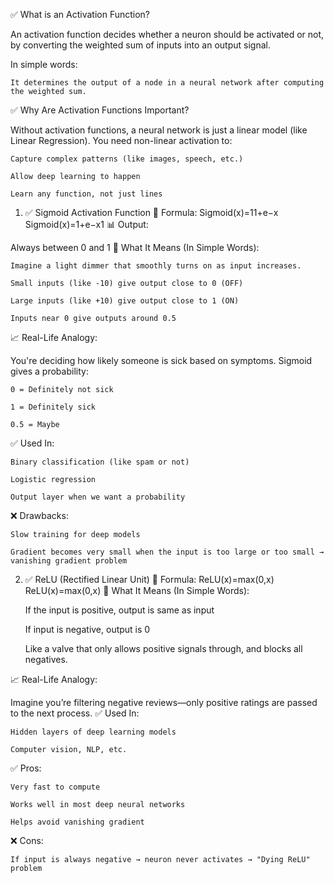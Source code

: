 ✅ What is an Activation Function?

An activation function decides whether a neuron should be activated or not, by converting the weighted sum of inputs into an output signal.

In simple words:

    It determines the output of a node in a neural network after computing the weighted sum.

✅ Why Are Activation Functions Important?

Without activation functions, a neural network is just a linear model (like Linear Regression). You need non-linear activation to:

    Capture complex patterns (like images, speech, etc.)

    Allow deep learning to happen

    Learn any function, not just lines





1. ✅ Sigmoid Activation Function
📌 Formula:
Sigmoid(x)=11+e−x
Sigmoid(x)=1+e−x1​
📊 Output:

Always between 0 and 1
🤔 What It Means (In Simple Words):

    Imagine a light dimmer that smoothly turns on as input increases.

    Small inputs (like -10) give output close to 0 (OFF)

    Large inputs (like +10) give output close to 1 (ON)

    Inputs near 0 give outputs around 0.5

📈 Real-Life Analogy:

You're deciding how likely someone is sick based on symptoms.
Sigmoid gives a probability:

    0 = Definitely not sick

    1 = Definitely sick

    0.5 = Maybe

✅ Used In:

    Binary classification (like spam or not)

    Logistic regression

    Output layer when we want a probability

❌ Drawbacks:

    Slow training for deep models

    Gradient becomes very small when the input is too large or too small → vanishing gradient problem

2. ✅ ReLU (Rectified Linear Unit)
📌 Formula:
ReLU(x)=max⁡(0,x)
ReLU(x)=max(0,x)
🤔 What It Means (In Simple Words):

    If the input is positive, output is same as input

    If input is negative, output is 0

    Like a valve that only allows positive signals through, and blocks all negatives.

📈 Real-Life Analogy:

Imagine you’re filtering negative reviews—only positive ratings are passed to the next process.
✅ Used In:

    Hidden layers of deep learning models

    Computer vision, NLP, etc.

✅ Pros:

    Very fast to compute

    Works well in most deep neural networks

    Helps avoid vanishing gradient

❌ Cons:

    If input is always negative → neuron never activates → "Dying ReLU" problem
